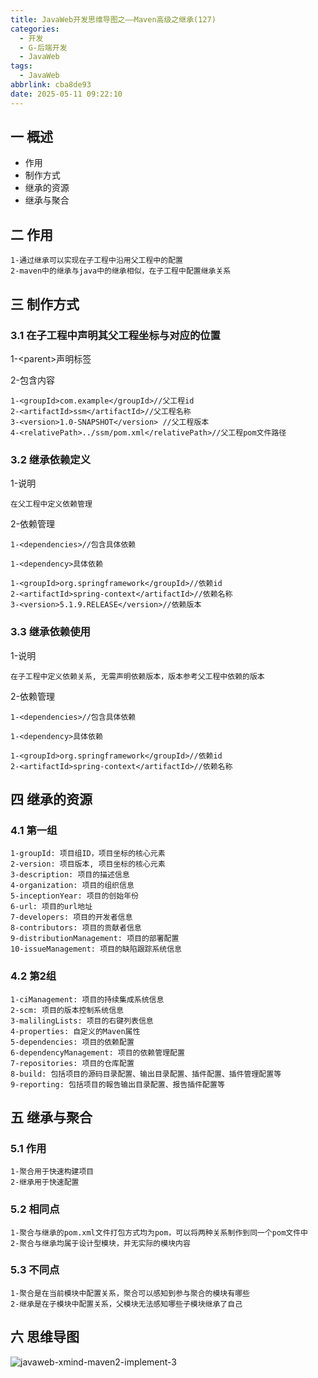 ```yaml
---
title: JavaWeb开发思维导图之——Maven高级之继承(127)
categories:
  - 开发
  - G-后端开发
  - JavaWeb
tags:
  - JavaWeb
abbrlink: cba8de93
date: 2025-05-11 09:22:10
---
```

## 一 概述

* 作用
* 制作方式
* 继承的资源
* 继承与聚合

<!--more-->

## 二 作用

```
1-通过继承可以实现在子工程中沿用父工程中的配置
2-maven中的继承与java中的继承相似，在子工程中配置继承关系
```

## 三 制作方式

### 3.1 在子工程中声明其父工程坐标与对应的位置

1-\<parent>声明标签

2-包含内容

```
1-<groupId>com.example</groupId>//父工程id
2-<artifactId>ssm</artifactId>//父工程名称
3-<version>1.0-SNAPSHOT</version> //父工程版本
4-<relativePath>../ssm/pom.xml</relativePath>//父工程pom文件路径
```

### 3.2 继承依赖定义

1-说明

```
在父工程中定义依赖管理
```

2-依赖管理

```
1-<dependencies>//包含具体依赖

1-<dependency>具体依赖

1-<groupId>org.springframework</groupId>//依赖id
2-<artifactId>spring-context</artifactId>//依赖名称
3-<version>5.1.9.RELEASE</version>//依赖版本
```

### 3.3 继承依赖使用

1-说明

```
在子工程中定义依赖关系, 无需声明依赖版本，版本参考父工程中依赖的版本
```

2-依赖管理

```
1-<dependencies>//包含具体依赖

1-<dependency>具体依赖

1-<groupId>org.springframework</groupId>//依赖id
2-<artifactId>spring-context</artifactId>//依赖名称
```

## 四 继承的资源

### 4.1 第一组

```
1-groupId: 项目组ID，项目坐标的核心元素
2-version: 项目版本, 项目坐标的核心元素
3-description: 项目的描述信息
4-organization: 项目的组织信息
5-inceptionYear: 项目的创始年份
6-url: 项目的url地址
7-developers: 项目的开发者信息
8-contributors: 项目的贡献者信息
9-distributionManagement: 项目的部署配置
10-issueManagement: 项目的缺陷跟踪系统信息
```

### 4.2 第2组

```
1-ciManagement: 项目的持续集成系统信息
2-scm: 项目的版本控制系统信息
3-malilingLists: 项目的右键列表信息
4-properties: 自定义的Maven属性
5-dependencies: 项目的依赖配置
6-dependencyManagement: 项目的依赖管理配置
7-repositories: 项目的仓库配置
8-build: 包括项目的源码目录配置、输出目录配置、插件配置、插件管理配置等
9-reporting: 包括项目的報告输出目录配置、报告插件配置等
```

## 五 继承与聚合

### 5.1 作用

```
1-聚合用于快速构建项目
2-继承用于快速配置
```

### 5.2 相同点

```
1-聚合与继承的pom.xml文件打包方式均为pom，可以将两种关系制作到同一个pom文件中
2-聚合与继承均属于设计型模块，并无实际的模块内容
```

### 5.3 不同点

```
1-聚合是在当前模块中配置关系，聚合可以感知到参与聚合的模块有哪些
2-继承是在子模块中配置关系，父模块无法感知哪些子模块继承了自己
```


## 六 思维导图

![javaweb-xmind-maven2-implement-3][1]



[1]:https://cdn.jsdelivr.net/gh/PGzxc/CDN/blog-java/javaweb-xmind-maven2-implement-3.png